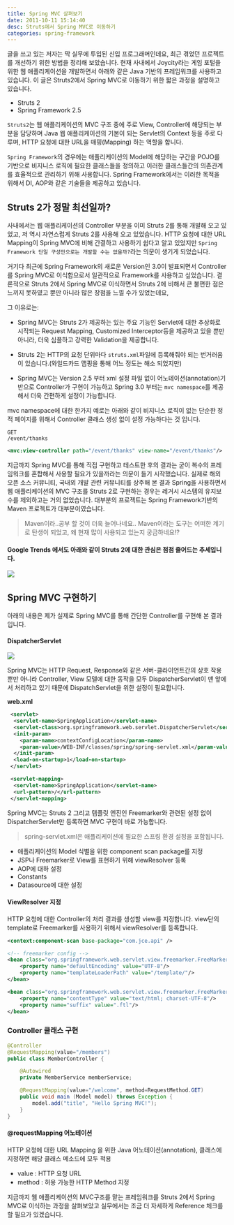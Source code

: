 ```yaml
---
title: Spring MVC 살펴보기
date: 2011-10-11 15:14:40
desc: Struts에서 Spring MVC로 이동하기
categories: spring-framework
---
```


글을 쓰고 있는 저자는 막 실무에 투입된 신입 프로그래머인데요, 최근 겪었던 프로젝트를 개선하기 위한 방법을 정리해 보았습니다. 현재 사내에서 Joycity라는 게임 포털을 위한 웹 애플리케이션을 개발하면서 아래와 같은 Java 기반의 프레임워크를 사용하고 있습니다. 이 글은 Struts2에서 Spring MVC로 이동하기 위한 짧은 과정을 설명하고 있습니다.

<!--more-->

- Struts 2
- Spring Framework 2.5

`Struts2`는 웹 애플리케이션의 MVC 구조 중에 주로 View, Controller에 해당되는 부분을 담당하며 Java 웹 애플리케이션의 기본이 되는 Servlet의 Context 등을 주로 다루며, HTTP 요청에 대한 URL을 매핑(Mapping) 하는 역할을 합니다.

`Spring Framework`의 경우에는 애플리케이션의 Model에 해당하는 구간을 POJO를 기반으로 비지니스 로직에 필요한 클래스들을 정의하고 이러한 클래스들간의 의존관계를 효율적으로 관리하기 위해 사용합니다. Spring Framework에서는 이러한 목적을 위해서 DI, AOP와 같은 기술들을 제공하고 있습니다.

## Struts 2가 정말 최선일까?

사내에서는 웹 애플리케이션의 Controller 부분을 이미 Struts 2를 통해 개발해 오고 있었고, 저 역시 자연스럽게 Struts 2를 사용해 오고 있었습니다. HTTP 요청에 대한 URL Mapping이 Spring MVC에 비해 간결하고 사용하기 쉽다고 알고 있었지만 `Spring Framework 단일 구성만으로는 개발할 수는 없을까?`라는 의문이 생기게 되었습니다.

거기다 최근에 Spring Framework의 새로운 Version인 3.0이 발표되면서 Controller를 Spring MVC로 이식함으로서 일관적으로 Framework를 사용하고 싶었습니다. 결론적으로 Struts 2에서 Spring MVC로 이식하면서 Struts 2에 비해서 큰 불편한 점은 느끼지 못하였고 뿐만 아니라 많은 장점을 느낄 수가 있었는데요,

그 이유로는:

- Spring MVC는 Struts 2가 제공하는 있는 주요 기능인 Servlet에 대한 추상화로 시작되는 Request Mapping, Customized Interceptor등을 제공하고 있을 뿐만 아니라, 더욱 심플하고 강력한 Validation을 제공합니다.

- Struts 2는 HTTP의 요청 단위마다 `struts.xml`파일에 등록해줘야 되는 번거러움이 있습니다.(와일드카드 맵핑을 통해 어느 정도는 해소 되었지만)

- Spring MVC는 Version 2.5 부터 xml 설정 파일 없이 어노테이션(annotation)기반으로 Controller가 구현이 가능하고 Spring 3.0 부터는 `mvc namespace`를 제공해서 더욱 간편하게 설정이 가능합니다.

mvc namespace에 대한 한가지 예로는 아래와 같이 비지니스 로직이 없는 단순한 정적 페이지를 위해서 Controller 클래스 생성 없이 설정 가능하다는 것 입니다.

```
GET
/event/thanks
```

```xml
<mvc:view-controller path="/event/thanks" view-name="/event/thanks"/>
```

지금까지 Spring MVC를 통해 직접 구현하고 테스트한 후의 결과는 굳이 복수의 프레임워크를 혼합해서 사용할 필요가 있을까라는 의문이 들기 시작했습니다. 실제로 해외 오픈 소스 커뮤니티, 국내외 개발 관련 커뮤니티를 상주해 본 결과 Spring을 사용하면서 웹 애플리케이션의 MVC 구조를 Struts 2로 구현하는 경우는 레거시 시스템의 유지보수를 제외하고는 거의 없었습니다. 대부분의 프로젝트는 Spring Framework기반의 Maven 프로젝트가 대부분이였습니다.

> Maven이라..공부 할 것이 더욱 늘어나네요.. Maven이라는 도구는 어떠한 계기로 탄생이 되었고, 왜 현재 많이 사용되고 있는지 궁금하네요!?

#### Google Trends 에서도 아래와 같이 Struts 2에 대한 관심은 점점 줄어드는 추세입니다.

<img src='https://lh4.googleusercontent.com/aevOwAQR2iWFGvFUCTiiWDy5nD8SxaP46NyuzeNa8zfSYrnFjGmmOiJAFd8Kz-EnY-riWjg1fH5IW0NOW-zqk1bV-dy7yGwB2Oj0I1a3SvMT-7eqYlTsi61I' />

## Spring MVC 구현하기

아래의 내용은 제가 실제로 Spring MVC를 통해 간단한 Controller를 구현해 본 결과입니다.

#### DispatcherServlet

<img src='https://lh6.googleusercontent.com/W12x6PhemHrljV76l0mR1Zj90jQd5L7eiFyl47xrVrMkL-ucxa0DvOccmBsR5R7_9tVIofxKFkiuV4RcMGurT_u_O-sGxbR7aSHN1PkXtZ7PwQp-v_0kc5hW' />

Spring MVC는 HTTP Request, Response와 같은 서버-클라이언트간의 상호 작용 뿐만 아니라 Controller, View 모델에 대한 동작을 모두 DispatcherServlet이 맨 앞에서 처리하고 있기 때문에 DispatchServlet을 위한 설정이 필요합니다.

**web.xml**

```xml
 <servlet>
  <servlet-name>SpringApplication</servlet-name>
  <servlet-class>org.springframework.web.servlet.DispatcherServlet</servlet-class>
  <init-param>
  	<param-name>contextConfigLocation</param-name>
    <param-value>/WEB-INF/classes/spring/spring-servlet.xml</param-value>
  </init-param>
  <load-on-startup>1</load-on-startup>
 </servlet>

 <servlet-mapping>
  <servlet-name>SpringApplication</servlet-name>
  <url-pattern>/</url-pattern>
 </servlet-mapping>
```

Spring MVC는 Struts 2 그리고 템플릿 엔진인 Freemarker와 관련된 설정 없이 DispatcherServlet만 등록하면 MVC 구현이 바로 가능합니다.

> spring-servlet.xml은 애플리케이션에 필요한 스프링 환경 설정을 포함됩니다.
- 애플리케이션의 Model 식별을 위한 component scan package를 지정
- JSP나 Freemarker로 View를 표현하기 위해 viewResolver 등록
- AOP에 대하 설정
- Constants
- Datasource에 대한 설정


#### ViewResolver 지정

HTTP 요청에 대한 Controller의 처리 결과를 생성할 view를 지정합니다. view단의 template로 Freemarker를 사용하기 위해서 viewResolver를 등록합니다.

```xml
<context:component-scan base-package="com.jce.api" />

<!-- freemarker config -->
<bean class="org.springframework.web.servlet.view.freemarker.FreeMarkerConfigurer">
	<property name="defaultEncoding" value="UTF-8"/>
    <property name="templateLoaderPath" value="/template/"/>
</bean>

<bean class="org.springframework.web.servlet.view.freemarker.FreeMarkerViewResolver">
    <property name="contentType" value="text/html; charset-UTF-8"/>
    <property name="suffix" value=".ftl"/>
</bean>

```

### Controller 클래스 구현


```java
@Controller
@RequestMapping(value="/members")
public class MemberController {

    @Autowired
    private MemberService memberService;

    @RequestMapping(value="/welcome", method=RequestMethod.GET)
    public void main (Model model) throws Exception {
    	model.add("title", "Hello Spring MVC!");
    }
}
```

#### @requestMapping 어노테이션

HTTP 요청에 대한 URL Mapping 을 위한 Java 어노테이션(annotation), 클래스에 지정하면 해당 클래스 메소드에 모두 적용

- value : HTTP 요청 URL                               
- method : 허용 가능한 HTTP Method 지정                     

지금까지 웹 애플리케이션의 MVC구조를 맡는 프레임워크를 Struts 2에서 Spring MVC로 이식하는 과정을 살펴보았고 실무에서는 조금 더 자세하게 Reference 체크를 할 필요가 있겠습니다.
